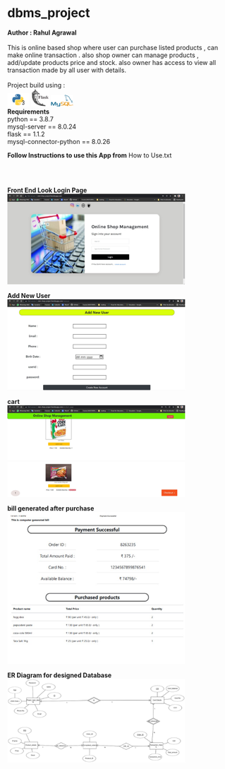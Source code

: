 # dbms_project
**Author : Rahul Agrawal**  </br></br>
This is online based shop where user can purchase listed products , can make online transaction  . also shop owner can manage products , add/update products price and stock. also owner has access to view all transaction made by all user with details.</br></br>
Project build using :  </br>
<img src="https://github.com/rahul-agrawal-99/dbms_project/blob/master/readmeReq/pythonpng.png" width="10%">
<img src="https://github.com/rahul-agrawal-99/dbms_project/blob/master/readmeReq/flask.png" width="8%">
<img src="https://github.com/rahul-agrawal-99/dbms_project/blob/master/readmeReq/mysql.png" width="10%"></br>
**Requirements**  </br>
python == 3.8.7 </br>
mysql-server == 8.0.24 </br>
flask ==  1.1.2</br>
mysql-connector-python == 8.0.26</br>

**Follow Instructions to use this App from** How to Use.txt</br>



</br></br>

<b> Front End Look Login Page </b> </br>
<img src="https://github.com/rahul-agrawal-99/dbms_project/blob/master/readmeReq/login.jpg" width="80%">

<b> Add New User </b> </br>
<img src="https://github.com/rahul-agrawal-99/dbms_project/blob/master/readmeReq/newuser.jpg" width="80%">


<b> cart </b> </br>
<img src="https://github.com/rahul-agrawal-99/dbms_project/blob/master/readmeReq/cart.jpg" width="80%">


<b> bill generated after purchase </b> </br>
<img src="https://github.com/rahul-agrawal-99/dbms_project/blob/master/readmeReq/sample_bill_pdf.jpg" width="80%">



<b> ER Diagram for designed Database </b> </br>
<img src="https://github.com/rahul-agrawal-99/dbms_project/blob/master/readmeReq/ER.png" width="80%">
